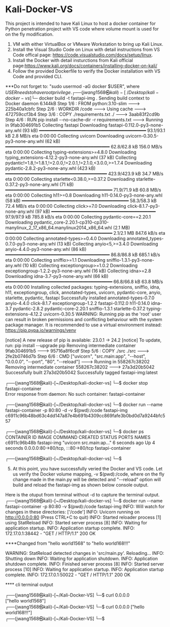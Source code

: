 # Kali-Docker-VS
This project is intended to have Kali Linux to host a docker container for Python penetration project with VS code where volume mount is used for on the fly modification.

1. VM with either VirtualBox or VMware Workstation to bring up Kali Linux.
2. Install the Visual Studio Code on Linux with detail instructions from VS Code offical page: https://code.visualstudio.com/docs/setup/linux.
3. Install the Docker with detail insturctions from Kali official page:https://www.kali.org/docs/containers/installing-docker-on-kali/
4. Follow the provided Dockerfile to verify the Docker installation with VS Code and provided CLI.

***Do not forget to: "sudo usermod -aG docker $USER", where $USER needs to have root privilege.    
┌──(jwang1568㉿kali)-[~/Desktop/kali-docker-vs]
└─$ docker build -t fastapi-img .
Sending build context to Docker daemon  6.144kB
Step 1/6 : FROM python:3.10-slim
 ---> 225b40a1cbfc
Step 2/6 : WORKDIR /code
 ---> Using cache
 ---> 472759ccf3b4
Step 3/6 : COPY ./requirements.txt ./
 ---> 3aab83f2cd9b
Step 4/6 : RUN pip install --no-cache-dir -r requirements.txt
 ---> Running in 9fab304691b5
Collecting fastapi
  Downloading fastapi-0.112.0-py3-none-any.whl (93 kB)
     ━━━━━━━━━━━━━━━━━━━━━━━━━━━━━━━━━━━━━━━━ 93.1/93.1 kB 2.8 MB/s eta 0:00:00
Collecting uvicorn
  Downloading uvicorn-0.30.5-py3-none-any.whl (62 kB)
     ━━━━━━━━━━━━━━━━━━━━━━━━━━━━━━━━━━━━━━━ 62.8/62.8 kB 156.0 MB/s eta 0:00:00
Collecting typing-extensions>=4.8.0
  Downloading typing_extensions-4.12.2-py3-none-any.whl (37 kB)
Collecting pydantic!=1.8,!=1.8.1,!=2.0.0,!=2.0.1,!=2.1.0,<3.0.0,>=1.7.4
  Downloading pydantic-2.8.2-py3-none-any.whl (423 kB)
     ━━━━━━━━━━━━━━━━━━━━━━━━━━━━━━━━━━━━━━ 423.9/423.9 kB 34.7 MB/s eta 0:00:00
Collecting starlette<0.38.0,>=0.37.2
  Downloading starlette-0.37.2-py3-none-any.whl (71 kB)
     ━━━━━━━━━━━━━━━━━━━━━━━━━━━━━━━━━━━━━━━━ 71.9/71.9 kB 60.8 MB/s eta 0:00:00
Collecting h11>=0.8
  Downloading h11-0.14.0-py3-none-any.whl (58 kB)
     ━━━━━━━━━━━━━━━━━━━━━━━━━━━━━━━━━━━━━━━━ 58.3/58.3 kB 72.4 MB/s eta 0:00:00
Collecting click>=7.0
  Downloading click-8.1.7-py3-none-any.whl (97 kB)
     ━━━━━━━━━━━━━━━━━━━━━━━━━━━━━━━━━━━━━━━ 97.9/97.9 kB 785.8 kB/s eta 0:00:00
Collecting pydantic-core==2.20.1
  Downloading pydantic_core-2.20.1-cp310-cp310-manylinux_2_17_x86_64.manylinux2014_x86_64.whl (2.1 MB)
     ━━━━━━━━━━━━━━━━━━━━━━━━━━━━━━━━━━━━━━━━ 2.1/2.1 MB 847.6 kB/s eta 0:00:00
Collecting annotated-types>=0.4.0
  Downloading annotated_types-0.7.0-py3-none-any.whl (13 kB)
Collecting anyio<5,>=3.4.0
  Downloading anyio-4.4.0-py3-none-any.whl (86 kB)
     ━━━━━━━━━━━━━━━━━━━━━━━━━━━━━━━━━━━━━━━ 86.8/86.8 kB 685.1 kB/s eta 0:00:00
Collecting sniffio>=1.1
  Downloading sniffio-1.3.1-py3-none-any.whl (10 kB)
Collecting exceptiongroup>=1.0.2
  Downloading exceptiongroup-1.2.2-py3-none-any.whl (16 kB)
Collecting idna>=2.8
  Downloading idna-3.7-py3-none-any.whl (66 kB)
     ━━━━━━━━━━━━━━━━━━━━━━━━━━━━━━━━━━━━━━━━ 66.8/66.8 kB 63.8 MB/s eta 0:00:00
Installing collected packages: typing-extensions, sniffio, idna, h11, exceptiongroup, click, annotated-types, uvicorn, pydantic-core, anyio, starlette, pydantic, fastapi
Successfully installed annotated-types-0.7.0 anyio-4.4.0 click-8.1.7 exceptiongroup-1.2.2 fastapi-0.112.0 h11-0.14.0 idna-3.7 pydantic-2.8.2 pydantic-core-2.20.1 sniffio-1.3.1 starlette-0.37.2 typing-extensions-4.12.2 uvicorn-0.30.5
WARNING: Running pip as the 'root' user can result in broken permissions and conflicting behaviour with the system package manager. It is recommended to use a virtual environment instead: https://pip.pypa.io/warnings/venv

[notice] A new release of pip is available: 23.0.1 -> 24.2
[notice] To update, run: pip install --upgrade pip
Removing intermediate container 9fab304691b5
 ---> 95716a8f6cdf
Step 5/6 : COPY ./src ./src
 ---> 2fe2b0746d7b
Step 6/6 : CMD ["uvicorn", "src.main:app", "--host", "0.0.0.0", "--port", "80", "--reload"]
 ---> Running in 558267c38202
Removing intermediate container 558267c38202
 ---> 27a3d20b5042
Successfully built 27a3d20b5042
Successfully tagged fastapi-img:latest
                                                                                   
┌──(jwang1568㉿kali)-[~/Desktop/kali-docker-vs]
└─$ docker stop fastapi-container                                              
Error response from daemon: No such container: fastapi-container
                                                                                                 
┌──(jwang1568㉿kali)-[~/Desktop/kali-docker-vs]
└─$ docker run --name fastapi-container -p 80:80 -d -v $(pwd):/code fastapi-img
c6911c96b48bd63c4dd147a87e4b691b4309cc869fafe3b0bd0d7a9244bfc557
                                                                                                 
┌──(jwang1568㉿kali)-[~/Desktop/kali-docker-vs]
└─$ docker ps                                                                  
CONTAINER ID   IMAGE         COMMAND                  CREATED         STATUS         PORTS                               NAMES
c6911c96b48b   fastapi-img   "uvicorn src.main:ap…"   6 seconds ago   Up 4 seconds   0.0.0.0:80->80/tcp, :::80->80/tcp   fastapi-container
                                                                                                 
┌──(jwang1568㉿kali)-[~/Desktop/kali-docker-vs]
└─$

5. At this point, you have successfully veried the Docker and VS code. 
Let us verify the Docker volume mapping, -v $(pwd):/code, where on the fly change made in the main.py will be detected and "--reload" option will build and reload the fastapi-img as shown below console output. 

Here is the otuput from terminal without -d to capture the terminal output.
┌──(jwang1568㉿kali)-[~/Desktop/kali-docker-vs]
└─$ docker run --name fastapi-container -p 80:80 -v $(pwd):/code fastapi-img 
INFO:     Will watch for changes in these directories: ['/code']
INFO:     Uvicorn running on http://0.0.0.0:80 (Press CTRL+C to quit)
INFO:     Started reloader process [1] using StatReload
INFO:     Started server process [8]
INFO:     Waiting for application startup.
INFO:     Application startup complete.
INFO:     172.17.0.1:38442 - "GET / HTTP/1.1" 200 OK


****Changed from "hello world1568" to "hello world168!!!"


WARNING:  StatReload detected changes in 'src/main.py'. Reloading...
INFO:     Shutting down
INFO:     Waiting for application shutdown.
INFO:     Application shutdown complete.
INFO:     Finished server process [8]
INFO:     Started server process [10]
INFO:     Waiting for application startup.
INFO:     Application startup complete.
INFO:     172.17.0.1:50022 - "GET / HTTP/1.1" 200 OK

**** cli terminal output
                                                                                                        
┌──(jwang1568㉿kali)-[~/Kali-Docker-VS]
└─$ curl 0.0.0.0                    
["hello world1568"]                                                                                                         
┌──(jwang1568㉿kali)-[~/Kali-Docker-VS]
└─$ curl 0.0.0.0
["hello world168!!!"]                                                                                                         
┌──(jwang1568㉿kali)-[~/Kali-Docker-VS]
└─$ 
